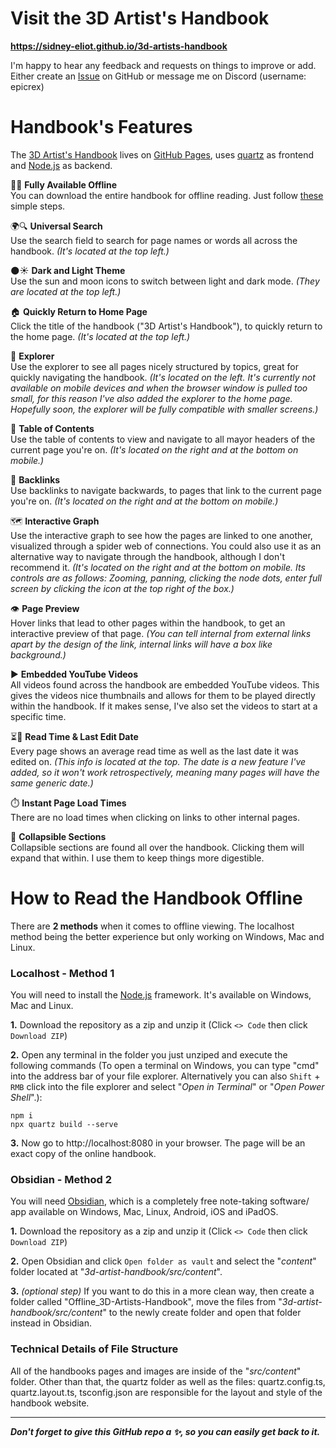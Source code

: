 # Visit the 3D Artist's Handbook
**https://sidney-eliot.github.io/3d-artists-handbook**

I'm happy to hear any feedback and requests on things to improve or add. Either create an [Issue](https://github.com/sidney-eliot/3d-artists-handbook/issues) on GitHub or message me on Discord (username: epicrex)

# Handbook's Features
The [3D Artist's Handbook](https://sidney-eliot.github.io/3d-artists-handbook) lives on [GitHub Pages](https://github.com/sidney-eliot/3d-artists-handbook/actions), uses [quartz](https://github.com/jackyzha0/quartz) as frontend and [Node.js](https://nodejs.org/en) as backend.

📶❌ **Fully Available Offline**<br>
You can download the entire handbook for offline reading. Just follow [these](#how-to-read-the-handbook-offline) simple steps.

🌍🔍 **Universal Search**<br>
Use the search field to search for page names or words all across the handbook. _(It's located at the top left.)_

🌑☀️ **Dark and Light Theme**<br>
Use the sun and moon icons to switch between light and dark mode. _(They are located at the top left.)_

🏠 **Quickly Return to Home Page**<br>
Click the title of the handbook ("3D Artist's Handbook"), to quickly return to the home page. _(It's located at the top left.)_

📂 **Explorer**<br>
Use the explorer to see all pages nicely structured by topics, great for quickly navigating the handbook. _(It's located on the left. It's currently not available on mobile devices and when the browser window is pulled too small, for this reason I've also added the explorer to the home page. Hopefully soon, the explorer will be fully compatible with smaller screens.)_

📑 **Table of Contents**<br>
Use the table of contents to view and navigate to all mayor headers of the current page you're on. _(It's located on the right and at the bottom on mobile.)_

🔗 **Backlinks**<br>
Use backlinks to navigate backwards, to pages that link to the current page you're on. _(It's located on the right and at the bottom on mobile.)_

🗺️ **Interactive Graph**<br>
Use the interactive graph to see how the pages are linked to one another, visualized through a spider web of connections. You could also use it as an alternative way to navigate through the handbook, although I don't recommend it. _(It's located on the right and at the bottom on mobile. Its controls are as follows: Zooming, panning, clicking the node dots, enter full screen by clicking the icon at the top right of the box.)_

👁️ **Page Preview**<br>
Hover links that lead to other pages within the handbook, to get an interactive preview of that page. _(You can tell internal from external links apart by the design of the link, internal links will have a box like background.)_

▶️ **Embedded YouTube Videos** <br>
All videos found across the handbook are embedded YouTube videos. This gives the videos nice thumbnails and allows for them to be played directly within the handbook. If it makes sense, I've also set the videos to start at a specific time.
  
⏳📅 **Read Time & Last Edit Date**<br>
Every page shows an average read time as well as the last date it was edited on. _(This info is located at the top. The date is a new feature I've added, so it won't work retrospectively, meaning many pages will have the same generic date.)_

⏱️ **Instant Page Load Times**<br>
There are no load times when clicking on links to other internal pages.
  
🔻 **Collapsible Sections**<br>
Collapsible sections are found all over the handbook. Clicking them will expand that within. I use them to keep things more digestible.


# How to Read the Handbook Offline
There are **2 methods** when it comes to offline viewing. The localhost method being the better experience but only working on Windows, Mac and Linux.

### Localhost - Method 1
You will need to install the [Node.js](https://nodejs.org/en/download) framework. It's available on Windows, Mac and Linux.

**1.** Download the repository as a zip and unzip it (Click `<> Code` then click `Download ZIP`)

**2.** Open any terminal in the folder you just unziped and execute the following commands (To open a terminal on Windows, you can type "cmd" into the address bar of your file explorer. Alternatively you can also `Shift` + `RMB` click into the file explorer and select "_Open in Terminal_" or "_Open Power Shell_".):

```shell
npm i
npx quartz build --serve
```

**3.**
Now go to http://localhost:8080 in your browser. The page will be an exact copy of the online handbook.

### Obsidian - Method 2
You will need [Obsidian](https://obsidian.md/), which is a completely free note-taking software/ app available on Windows, Mac, Linux, Android, iOS and iPadOS.

**1.** Download the repository as a zip and unzip it (Click `<> Code` then click `Download ZIP`)

**2.** Open Obsidian and click `Open folder as vault` and select the "_content_" folder located at "_3d-artist-handbook/src/content_".

**3.** _(optional step)_ If you want to do this in a more clean way, then create a folder called "Offline_3D-Artists-Handbook", move the files from "_3d-artist-handbook/src/content_" to the newly create folder and open that folder instead in Obsidian.

### Technical Details of File Structure
All of the handbooks pages and images are inside of the "_src/content_" folder. Other than that, the quartz folder as well as the files: quartz.config.ts, quartz.layout.ts, tsconfig.json are responsible for the layout and style of the handbook website.

---

**_Don't forget to give this GitHub repo a ✨, so you can easily get back to it._**
